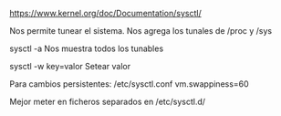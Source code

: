 https://www.kernel.org/doc/Documentation/sysctl/

Nos permite tunear el sistema.
Nos agrega los tunales de /proc y /sys

sysctl -a
  Nos muestra todos los tunables

sysctl -w key=valor
  Setear valor


Para cambios persistentes:
/etc/sysctl.conf
vm.swappiness=60

Mejor meter en ficheros separados en /etc/sysctl.d/
